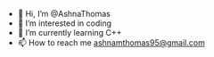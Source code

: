 - 👋 Hi, I’m @AshnaThomas
- 👀 I’m interested in coding
- 🌱 I’m currently learning C++ 
- 📫 How to reach me ashnamthomas95@gmail.com

<!---
AshnaThomas/AshnaThomas is a ✨ special ✨ repository because its `README.md` (this file) appears on your GitHub profile.
You can click the Preview link to take a look at your changes.
--->
